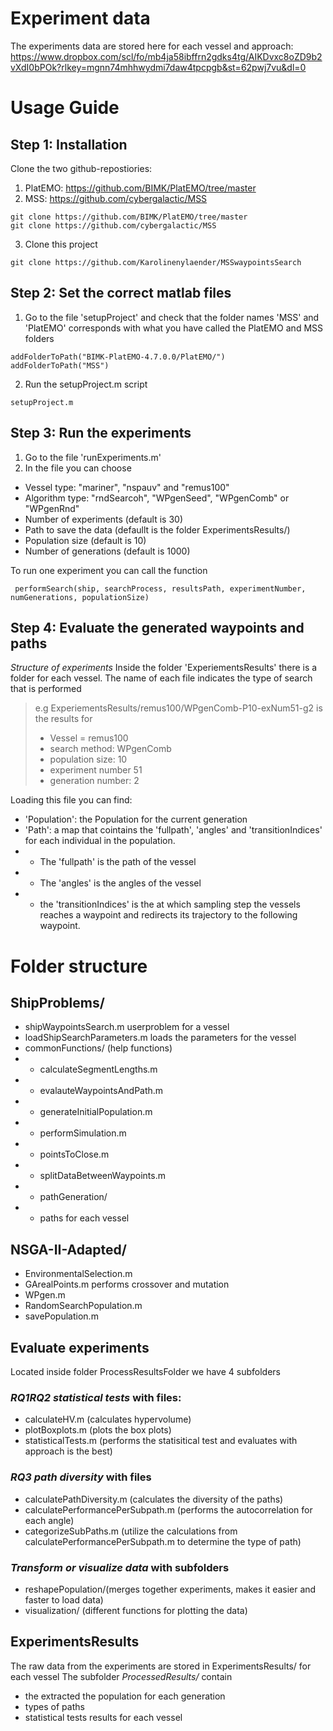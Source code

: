 # Experiment data
The experiments data are stored here for each vessel and approach: 
https://www.dropbox.com/scl/fo/mb4ja58ibffrn2gdks4tg/AIKDvxc8oZD9b2vXdI0bPOk?rlkey=mgnn74mhhwydmi7daw4tpcpgb&st=62pwj7vu&dl=0


# Usage Guide
## Step 1: Installation
Clone the two github-repostiories: 
1. PlatEMO: https://github.com/BIMK/PlatEMO/tree/master
2. MSS: https://github.com/cybergalactic/MSS
```
git clone https://github.com/BIMK/PlatEMO/tree/master
git clone https://github.com/cybergalactic/MSS
```

3. Clone this project
```
git clone https://github.com/Karolinenylaender/MSSwaypointsSearch
```

## Step 2: Set the correct matlab files

1. Go to the file 'setupProject' and check that the folder names 'MSS' and 'PlatEMO' corresponds with what you have called the PlatEMO and MSS folders
```
addFolderToPath("BIMK-PlatEMO-4.7.0.0/PlatEMO/")
addFolderToPath("MSS")
```

2. Run the setupProject.m script 
```
setupProject.m
```


## Step 3:  Run the experiments
1. Go to the file 'runExperiments.m'
2. In the file you can choose
* Vessel type: "mariner", "nspauv" and "remus100"
* Algorithm type: "rndSearcoh", "WPgenSeed", "WPgenComb" or "WPgenRnd" 
* Number of experiments (default is 30)
* Path to save the data (defaullt is the folder ExperimentsResults/)
* Population size (default is 10)
* Number of generations (default is 1000)

To run one experiment you can call the function
```
 performSearch(ship, searchProcess, resultsPath, experimentNumber, numGenerations, populationSize)
```

## Step 4: Evaluate the generated waypoints and paths 
*Structure of experiments*
Inside the folder 'ExperiementsResults' there is a folder for each vessel. 
The name of each file indicates the type of search that is performed
> e.g ExperiementsResults/remus100/WPgenComb-P10-exNum51-g2 is the results for
> * Vessel = remus100
> * search method: WPgenComb
> * population size: 10
> * experiment number 51
> * generation number: 2 

Loading this file you can find: 
* 'Population': the Population for the current generation
* 'Path': a map that cointains the 'fullpath', 'angles' and 'transitionIndices' for each individual in the population. 
* * The 'fullpath' is the path of the vessel
* * The 'angles' is the angles of the vessel
* * the 'transitionIndices' is the at which sampling step the vessels reaches a waypoint and redirects its trajectory to the following waypoint. 


# Folder structure
## ShipProblems/
* shipWaypointsSearch.m userproblem for a vessel
* loadShipSearchParameters.m loads the parameters for the vessel
* commonFunctions/ (help functions)
* * calculateSegmentLengths.m
* * evalauteWaypointsAndPath.m
* * generateInitialPopulation.m
* * performSimulation.m
* * pointsToClose.m
* * splitDataBetweenWaypoints.m
* * pathGeneration/ 
*   * paths for each vessel


## NSGA-II-Adapted/
* EnvironmentalSelection.m 
* GArealPoints.m performs crossover and mutation 
* WPgen.m
* RandomSearchPopulation.m
* savePopulation.m


## Evaluate experiments
Located inside folder ProcessResultsFolder we have 4 subfolders
### *RQ1RQ2 statistical tests*  with files:
* calculateHV.m (calculates hypervolume)
* plotBoxplots.m (plots the box plots)
* statisticalTests.m (performs the statisitical test and evaluates with approach is the best)

### *RQ3 path diversity* with files
* calculatePathDiversity.m (calculates the diversity of the paths)
* calculatePerformancePerSubpath.m (performs the autocorrelation for each angle)
* categorizeSubPaths.m (utilize the calculations from calculatePerformancePerSubpath.m to determine the type of path)

### *Transform or visualize data* with subfolders 
* reshapePopulation/(merges together experiments, makes it easier and faster to load data)
* visualization/ (different functions for plotting the data)

## ExperimentsResults
The raw data from the experiments are stored in
ExperimentsResults/ for each vessel
The subfolder *ProcessedResults/* contain 
* the extracted the population for each generation 
* types of paths 
* statistical tests results
for each vessel

